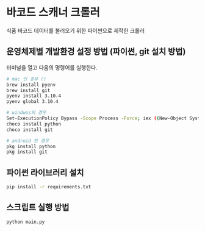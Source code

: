 # 바코드 스캐너 크롤러

식품 바코드 데이터를 불러오기 위한 파이썬으로 제작한 크롤러

## 운영체제별 개발환경 설정 방법 (파이썬, git 설치 방법)

터미널을 열고 다음의 명령어를 실행한다.
``` sh
# mac 인 경우 ()
brew install pyenv
brew install git
pyenv install 3.10.4
pyenv global 3.10.4

# windwos의 경우
Set-ExecutionPolicy Bypass -Scope Process -Force; iex ((New-Object System.Net.WebClient).DownloadString('https://chocolatey.org/install.ps1'))
choco install python
choco install git

# android 인 경우
pkg install python
pkg install git
```

## 파이썬 라이브러리 설치

``` sh
pip install -r requirements.txt
```

## 스크립트 실행 방법

``` sh
python main.py
```